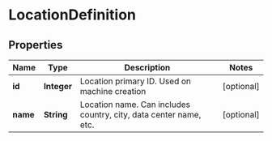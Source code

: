 # LocationDefinition

## Properties
Name | Type | Description | Notes
------------ | ------------- | ------------- | -------------
**id** | **Integer** | Location primary ID. Used on machine creation |  [optional]
**name** | **String** | Location name. Can includes country, city, data center name, etc. |  [optional]
